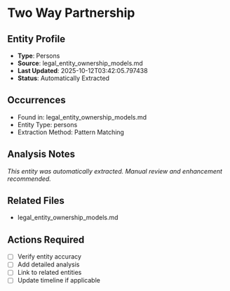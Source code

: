 # Two Way Partnership

## Entity Profile
- **Type**: Persons
- **Source**: legal_entity_ownership_models.md
- **Last Updated**: 2025-10-12T03:42:05.797438
- **Status**: Automatically Extracted

## Occurrences
- Found in: legal_entity_ownership_models.md
- Entity Type: persons
- Extraction Method: Pattern Matching

## Analysis Notes
*This entity was automatically extracted. Manual review and enhancement recommended.*

## Related Files
- legal_entity_ownership_models.md

## Actions Required
- [ ] Verify entity accuracy
- [ ] Add detailed analysis
- [ ] Link to related entities
- [ ] Update timeline if applicable
